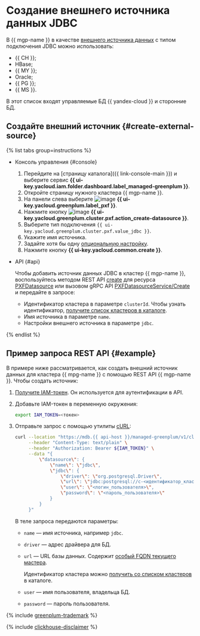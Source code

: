 # Создание внешнего источника данных JDBC

В {{ mgp-name }} в качестве [внешнего источника данных](../../concepts/external-tables.md#pxf-data-sources) с типом подключения JDBC можно использовать:

* {{ CH }};
* HBase;
* {{ MY }};
* Oracle;
* {{ PG }};
* {{ MS }}.

В этот список входят управляемые БД {{ yandex-cloud }} и сторонние БД.

## Создайте внешний источник {#create-external-source}

{% list tabs group=instructions %}

* Консоль управления {#console}

    1. Перейдите на [страницу каталога]({{ link-console-main }}) и выберите сервис **{{ ui-key.yacloud.iam.folder.dashboard.label_managed-greenplum }}**.
    1. Откройте страницу нужного кластера {{ mgp-name }}.
    1. На панели слева выберите ![image](../../../_assets/console-icons/arrow-right-arrow-left.svg) **{{ ui-key.yacloud.greenplum.label_pxf }}**.
    1. Нажмите кнопку ![image](../../../_assets/console-icons/plus.svg) **{{ ui-key.yacloud.greenplum.cluster.pxf.action_create-datasource }}**.
    1. Выберите тип подключения `{{ ui-key.yacloud.greenplum.cluster.pxf.value_jdbc }}`.
    1. Укажите имя источника.
    1. Задайте хотя бы одну [опциональную настройку](../../concepts/settings-list.md#jdbc-settings).
    1. Нажмите кнопку **{{ ui-key.yacloud.common.create }}**.

* API {#api}

    Чтобы добавить источник данных JDBC в кластер {{ mgp-name }}, воспользуйтесь методом REST API [create](../../api-ref/PXFDatasource/create.md) для ресурса [PXFDatasource](../../api-ref/PXFDatasource/index.md) или вызовом gRPC API [PXFDatasourceService/Create](../../api-ref/grpc/pxf_service.md#Create) и передайте в запросе:

    * Идентификатор кластера в параметре `clusterId`. Чтобы узнать идентификатор, [получите список кластеров в каталоге](../cluster-list.md#list-clusters).
    * Имя источника в параметре `name`.
    * Настройки внешнего источника в параметре `jdbc`.

{% endlist %}

## Пример запроса REST API {#example}

В примере ниже рассматривается, как создать внешний источник данных для кластера {{ mpg-name }} с помощью REST API {{ mgp-name }}. Чтобы создать источник:

1. [Получите IAM-токен](../../../iam/operations/index.md#iam-tokens). Он используется для аутентификации в API.
1. Добавьте IAM-токен в переменную окружения:

    ```bash
    export IAM_TOKEN=<токен>
    ```

1. Отправьте запрос с помощью утилиты [cURL](https://curl.haxx.se):

    ```bash
    curl --location "https://mdb.{{ api-host }}/managed-greenplum/v1/clusters/<идентификатор_кластера>/pxf_datasources" \
         --header "Content-Type: text/plain" \
         --header "Authorization: Bearer ${IAM_TOKEN}" \
         --data "{
             \"datasource\": {
                 \"name\": \"jdbc\",
                 \"jdbc\": {
                     \"driver\": \"org.postgresql.Driver\",
                     \"url\": \"jdbc:postgresql://c-<идентификатор_кластера>.rw.{{ dns-zone }}:{{ port-mpg }}/<имя_БД>\",
                     \"user\": \"<логин_пользователя>\",
                     \"password\": \"<пароль_пользователя>\"
                 }
             }
         }"
    ```

    В теле запроса передаются параметры:

    * `name` — имя источника, например `jdbc`.
    * `driver` — адрес драйвера для БД.
    * `url` — URL базы данных. Содержит [особый FQDN текущего мастера](../../../managed-postgresql/operations/connect.md#fqdn-master).

        Идентификатор кластера можно [получить со списком кластеров](../../../managed-postgresql/operations/cluster-list.md#list-clusters) в каталоге.

    * `user` — имя пользователя, владельца БД.
    * `password` — пароль пользователя.

{% include [greenplum-trademark](../../../_includes/mdb/mgp/trademark.md) %}

{% include [clickhouse-disclaimer](../../../_includes/clickhouse-disclaimer.md) %}
